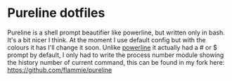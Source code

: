 # Pureline dotfiles

Pureline is a shell prompt beautifier like powerline, but written only in bash.
It's a bit nicer I think. At the moment I use default config but with the
colours it has I'll change it soon. Unlike [powerline](powerline.html) it
actually had a # or $ prompt by default, I only had to write the
process number module showing the history number of current command, this
can be found in my fork here: https://github.com/flammie/pureline
